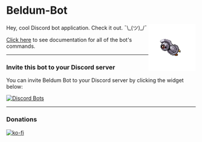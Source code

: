 # Beldum-Bot
<img src="https://raw.githubusercontent.com/Tony120914/beldum-bot-site/main/public/assets/beldumSpriteAnimated.png" width=25% align="right">

Hey, cool Discord bot application. Check it out. ¯\\\_(ツ)_/¯

[Click here](https://tony120914.github.io/beldum-bot-site/) to see documentation for all of the bot's commands.

---

### Invite this bot to your Discord server
You can invite Beldum Bot to your Discord server by clicking the widget below:


[![Discord Bots](https://top.gg/api/widget/454764425090433034.svg)](https://top.gg/bot/454764425090433034/invite)

---

### Donations
[![ko-fi](https://ko-fi.com/img/githubbutton_sm.svg)](https://ko-fi.com/E1E06BU7C)

